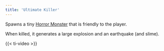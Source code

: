 ```yaml
---
title: 'Ultimate Killer'
---
```


Spawns a tiny [Horror Monster](https://noita.wiki.gg/wiki/Kauhuhirvi%C3%B6) that is friendly to the player.

When killed, it generates a large explosion and an earthquake (and slime).

{{< ti-video >}}
